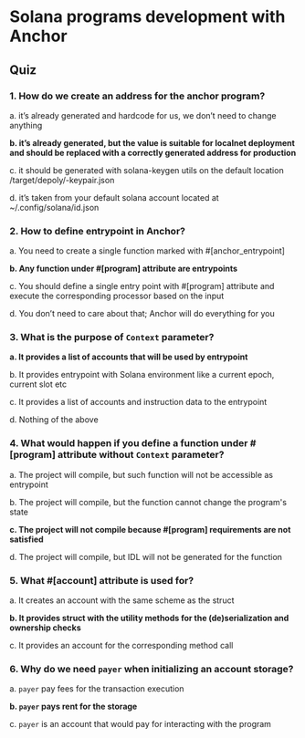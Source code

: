 # Solana programs development with Anchor

## Quiz

### 1. How do we create an address for the anchor program?

a. it’s already generated and hardcode for us, we don’t need to change anything

**b. it’s already generated, but the value is suitable for localnet deployment and should be replaced with a correctly generated address for production**

c. it should be generated with solana-keygen utils on the default location /target/depoly/-keypair.json

d. it’s taken from your default solana account located at ~/.config/solana/id.json

### 2. How to define entrypoint in Anchor?

a. You need to create a single function marked with #[anchor_entrypoint]

**b. Any function under #[program] attribute are entrypoints**

c. You should define a single entry point with #[program] attribute and execute the corresponding processor based on the input

d. You don’t need to care about that; Anchor will do everything for you

### 3. What is the purpose of `Context` parameter?

**a. It provides a list of accounts that will be used by entrypoint**

b. It provides entrypoint with Solana environment like a current epoch, current slot etc

c. It provides a list of accounts and instruction data to the entrypoint

d. Nothing of the above

### 4. What would happen if you define a function under #[program] attribute without `Context` parameter?

a. The project will compile, but such function will not be accessible as entrypoint

b. The project will compile, but the function cannot change the program's state

**c. The project will not compile because #[program] requirements are not satisfied**

d. The project will compile, but IDL will not be generated for the function

### 5. What #[account] attribute is used for?

a. It creates an account with the same scheme as the struct

**b. It provides struct with the utility methods for the (de)serialization and ownership checks**

c. It provides an account for the corresponding method call

### 6. Why do we need `payer` when initializing an account storage?

a. `payer` pay fees for the transaction execution

**b. `payer` pays rent for the storage**

c. `payer` is an account that would pay for interacting with the program
